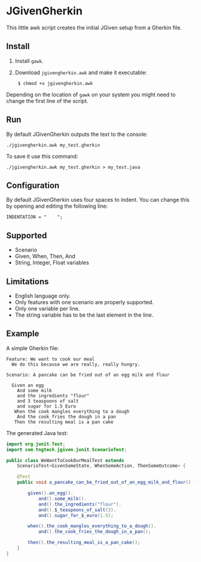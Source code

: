 # JGivenGherkin

This little awk script creates the initial JGiven setup from a Gherkin file.

## Install

1. Install `gawk`.

2. Download `jgivengherkin.awk` and make it executable:

        $ chmod +x jgivengherkin.awk

Depending on the location of `gawk` on your system you might need to change the first line of the script.

## Run

By default JGivenGherkin outputs the text to the console:

    ./jgivengherkin.awk my_test.gherkin

To save it use this command:

    ./jgivengherkin.awk my_test.gherkin > my_test.java

## Configuration

By default JGivenGherkin uses four spaces to indent. You can change this by opening and editing the following line:

    INDENTATION = "    ";

## Supported

- Scenario
- Given, When, Then, And
- String, Integer, Float variables

## Limitations

- English language only.
- Only features with one scenario are properly supported.
- Only one variable per line.
- The string variable has to be the last element in the line.

## Example

A simple Gherkin file:

```gherkin
Feature: We want to cook our meal
  We do this because we are really, really hungry.

Scenario: A pancake can be fried out of an egg milk and flour

  Given an egg
    And some milk
    and the ingredients "flour"
    and 3 teaspoons of salt
    and sugar for 1.5 Euro
   When the cook mangles everything to a dough
    And the cook fries the dough in a pan
   Then the resulting meal is a pan cake
```

The generated Java test:

```java
import org.junit.Test;
import com.tngtech.jgiven.junit.ScenarioTest;

public class WeWantToCookOurMealTest extends
    ScenarioTest<GivenSomeState, WhenSomeAction, ThenSomeOutcome> {

    @Test
    public void a_pancake_can_be_fried_out_of_an_egg_milk_and_flour() {

        given().an_egg().
            and().some_milk().
            and().the_ingredients("flour").
            and().$_teaspoons_of_salt(3).
            and().sugar_for_$_euro(1.5);

        when().the_cook_mangles_everything_to_a_dough().
            and().the_cook_fries_the_dough_in_a_pan();

        then().the_resulting_meal_is_a_pan_cake();
    }
}
```
